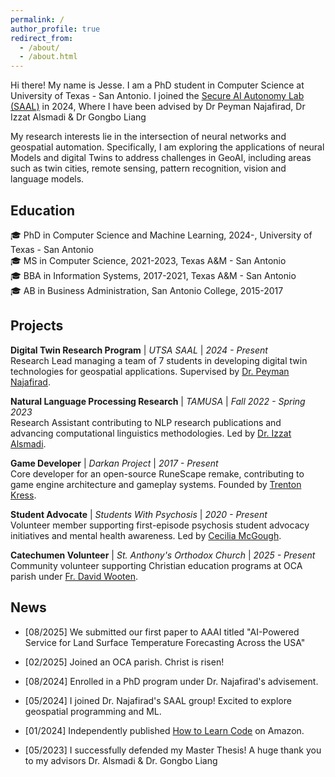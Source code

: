 ```yaml
---
permalink: /
author_profile: true
redirect_from: 
  - /about/
  - /about.html
---
```

Hi there! My name is Jesse. I am a PhD student in Computer Science at University of Texas - San Antonio. I joined the [Secure AI Autonomy Lab (SAAL)](https://secureaiautonomylab.github.io/) in 2024, Where I have been advised by Dr Peyman Najafirad, Dr Izzat Alsmadi & Dr Gongbo Liang

My research interests lie in the intersection of neural networks and geospatial automation. Specifically, I am exploring the applications of neural Models and digital Twins to address challenges in GeoAI, including areas such as twin cities, remote sensing, pattern recognition, vision and language models.

Education
------
:mortar_board: PhD in Computer Science and Machine Learning, 2024-, University of Texas - San Antonio \
:mortar_board: MS in Computer Science, 2021-2023, Texas A&M - San Antonio \
:mortar_board: BBA in Information Systems, 2017-2021, Texas A&M - San Antonio \
:mortar_board: AB in Business Administration, San Antonio College, 2015-2017 

Projects
------

**Digital Twin Research Program** | *UTSA SAAL* | *2024 - Present*  
Research Lead managing a team of 7 students in developing digital twin technologies for geospatial applications. Supervised by [Dr. Peyman Najafirad](https://scholar.google.com/citations?user=uoCn8c8AAAAJ&hl=en).

**Natural Language Processing Research** | *TAMUSA* | *Fall 2022 - Spring 2023*  
Research Assistant contributing to NLP research publications and advancing computational linguistics methodologies. Led by [Dr. Izzat Alsmadi](https://scholar.google.com/citations?user=VuFUT2IAAAAJ&hl=en).

**Game Developer** | *Darkan Project* | *2017 - Present*  
Core developer for an open-source RuneScape remake, contributing to game engine architecture and gameplay systems. Founded by [Trenton Kress](https://trentonkress.com/).

**Student Advocate** | *Students With Psychosis* | *2020 - Present*  
Volunteer member supporting first-episode psychosis student advocacy initiatives and mental health awareness. Led by [Cecilia McGough](https://www.linkedin.com/in/cecilia-mcgough/).

**Catechumen Volunteer** | *St. Anthony's Orthodox Church* | *2025 - Present*  
Community volunteer supporting Christian education programs at OCA parish under [Fr. David Wooten](https://www.oca.org/clergy/David-Wooten/).

News
------
- [08/2025] We submitted our first paper to AAAI titled "AI-Powered Service for Land Surface Temperature Forecasting Across the USA"

- [02/2025] Joined an OCA parish. Christ is risen! 

- [08/2024] Enrolled in a PhD program under Dr. Najafirad's advisement.

- [05/2024] I joined Dr. Najafirad's SAAL group! Excited to explore geospatial programming and ML.

- [01/2024] Independently published [How to Learn Code](https://a.co/d/49pNQBI) on Amazon.

- [05/2023] I successfully defended my Master Thesis! A huge thank you to my advisors Dr. Alsmadi & Dr. Gongbo Liang
